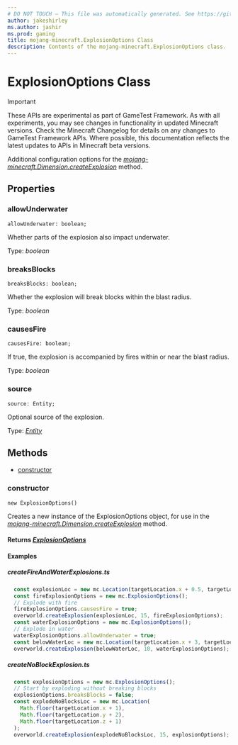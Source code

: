 ```yaml
---
# DO NOT TOUCH — This file was automatically generated. See https://github.com/Mojang/MinecraftScriptingApiDocsGenerator to modify descriptions, examples, etc.
author: jakeshirley
ms.author: jashir
ms.prod: gaming
title: mojang-minecraft.ExplosionOptions Class
description: Contents of the mojang-minecraft.ExplosionOptions class.
---
```

# ExplosionOptions Class
>[!IMPORTANT]
>These APIs are experimental as part of GameTest Framework. As with all experiments, you may see changes in functionality in updated Minecraft versions. Check the Minecraft Changelog for details on any changes to GameTest Framework APIs. Where possible, this documentation reflects the latest updates to APIs in Minecraft beta versions.

Additional configuration options for the [*mojang-minecraft.Dimension.createExplosion*](../mojang-minecraft/Dimension.md#createexplosion) method.

## Properties
### **allowUnderwater**
`allowUnderwater: boolean;`

Whether parts of the explosion also impact underwater.

Type: *boolean*

### **breaksBlocks**
`breaksBlocks: boolean;`

Whether the explosion will break blocks within the blast radius.

Type: *boolean*

### **causesFire**
`causesFire: boolean;`

If true, the explosion is accompanied by fires within or near the blast radius.

Type: *boolean*

### **source**
`source: Entity;`

Optional source of the explosion.

Type: [*Entity*](Entity.md)


## Methods
- [constructor](#constructor)
  
### **constructor**
`
new ExplosionOptions()
`

Creates a new instance of the ExplosionOptions object, for use in the [*mojang-minecraft.Dimension.createExplosion*](../mojang-minecraft/Dimension.md#createexplosion) method.

#### **Returns** [*ExplosionOptions*](ExplosionOptions.md)

#### **Examples**
##### *createFireAndWaterExplosions.ts*
```javascript
  const explosionLoc = new mc.Location(targetLocation.x + 0.5, targetLocation.y + 0.5, targetLocation.z + 0.5);
  const fireExplosionOptions = new mc.ExplosionOptions();
  // Explode with fire
  fireExplosionOptions.causesFire = true;
  overworld.createExplosion(explosionLoc, 15, fireExplosionOptions);
  const waterExplosionOptions = new mc.ExplosionOptions();
  // Explode in water
  waterExplosionOptions.allowUnderwater = true;
  const belowWaterLoc = new mc.Location(targetLocation.x + 3, targetLocation.y + 1, targetLocation.z + 3);
  overworld.createExplosion(belowWaterLoc, 10, waterExplosionOptions);
```
##### *createNoBlockExplosion.ts*
```javascript
  const explosionOptions = new mc.ExplosionOptions();
  // Start by exploding without breaking blocks
  explosionOptions.breaksBlocks = false;
  const explodeNoBlocksLoc = new mc.Location(
    Math.floor(targetLocation.x + 1),
    Math.floor(targetLocation.y + 2),
    Math.floor(targetLocation.z + 1)
  );
  overworld.createExplosion(explodeNoBlocksLoc, 15, explosionOptions);
```
